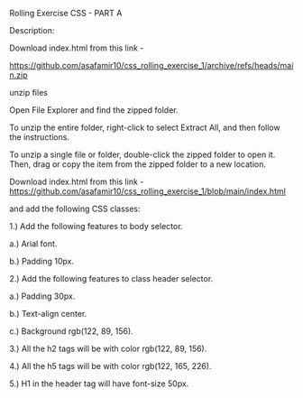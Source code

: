 Rolling Exercise CSS - PART A

Description:

Download index.html from this link - 

https://github.com/asafamir10/css_rolling_exercise_1/archive/refs/heads/main.zip


unzip files

Open File Explorer and find the zipped folder.

To unzip the entire folder, right-click to select Extract All, and then follow the instructions.

To unzip a single file or folder, double-click the zipped folder to open it. Then, drag or copy the item from the zipped folder to a new location.


Download index.html from this link - https://github.com/asafamir10/css_rolling_exercise_1/blob/main/index.html

and add the following CSS classes:

1.) Add the following features to body selector.

a.) Arial font.

b.) Padding 10px. 


2.) Add the following features to class header selector.

a.) Padding 30px.

b.) Text-align center. 

c.) Background rgb(122, 89, 156).

3.) All the h2 tags will be with color rgb(122, 89, 156).

4.) All the h5 tags will be with color rgb(122, 165, 226).

5.) H1 in the header tag will have font-size 50px.